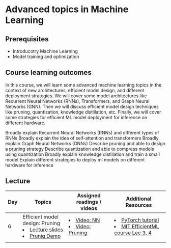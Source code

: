 # Advanced topics in Machine Learning

## Prerequisites
- Introducotry Machine Learning
- Model training and optimization

## Course learning outcomes
In this course, we will learn some advanced machine learning topics in the context of new architectures, efficient model design, and different deployment strategies. We will cover some model architectures like Recurrent Neural Networks (RNNs), Transformers, and Graph Neural Networks (GNN). Then we will discuss efficient model design techniques like pruning, quantization, knowledge distillation, etc. Finally, we will cover some strategies for efficient ML model deployment for inference on different hardware.


Broadly explain Recurrent Neural Networks (RNNs) and different types of RNNs
Broadly explain the idea of self-attention and transformers
Broadly explain Graph Neural Networks (GNNs)
Describe pruning and able to design a pruning strategy
Describe quantization and able to compress models using quantization
Broadly explain knowledge distillation and train a small model
Explain different strategies to deploy ml models on different hardware for inference

## Lecture

| Day    |   Topics  | Assigned readings / videos | Additional Resources|
|--------|-----------|-----------|-----------|
|   6     | Efficient model design: Pruning <li> [Lecture slides](https://drive.google.com/file/d/1z2iDlGawkLBks6hwSnP6tJ-5tMdKrq46/view?usp=sharing) <li> [ Prunig Demo](https://colab.research.google.com/drive/1nz-b0k9Brd0ko5fOj9pPJxU9mjMYHljO#scrollTo=-f4Lduw5dkmp) | <li>  [Video: NN](https://www.youtube.com/watch?v=bfmFfD2RIcg) <li> [Video: Pruning](https://www.youtube.com/watch?v=TaOwEa3m5dw&t=2s)| <li>  [PyTorch tutorial](https://pytorch.org/tutorials/intermediate/pruning_tutorial.html) <li> [MIT EfficientML course Lec 3, 4](https://hanlab.mit.edu/courses/2023-fall-65940)|
|        | |   | |

